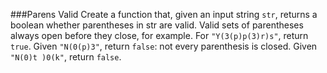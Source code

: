 ###Parens Valid
Create a function that, given an input string `str`, returns a boolean whether parentheses in str are valid. Valid sets of parentheses always open before they close, for example. For `"Y(3(p)p(3)r)s"`, return `true`. Given `"N(0(p)3"`, return `false`: not every parenthesis is closed. Given `"N(0)t )0(k"`, return `false`.
